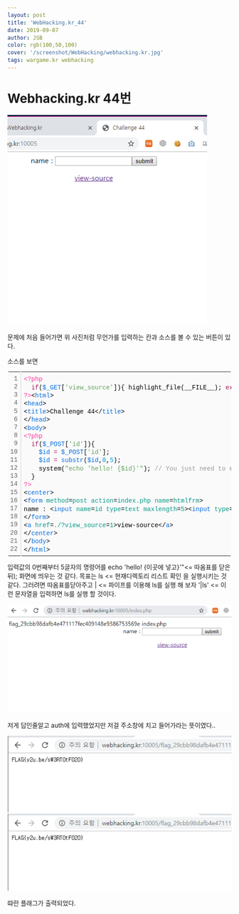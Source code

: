 ```yaml
---
layout: post
title: 'WebHacking.kr_44'
date: 2019-09-07
author: JSB
color: rgb(100,50,100)
cover: '/screenshot/WebHacking/webhacking.kr.jpg'
tags: wargame.kr webhacking
---
```


# Webhacking.kr 44번

<img src="/screenshot/WebHacking/2/1.png">

문제에 처음 들어가면 위 사진처럼 무언가를 입력하는 칸과
소스를 볼 수 있는 버튼이 있다.

소스를 보면

<div class="colorscripter-code" style="color:#010101;font-family:Consolas, 'Liberation Mono', Menlo, Courier, monospace !important; position:relative !important;overflow:auto"><table class="colorscripter-code-table" style="margin:0;padding:0;border:none;background-color:#fafafa;border-radius:4px;" cellspacing="0" cellpadding="0"><tr><td style="padding:6px;border-right:2px solid #e5e5e5"><div style="margin:0;padding:0;word-break:normal;text-align:right;color:#666;font-family:Consolas, 'Liberation Mono', Menlo, Courier, monospace !important;line-height:130%"><div style="line-height:130%">1</div><div style="line-height:130%">2</div><div style="line-height:130%">3</div><div style="line-height:130%">4</div><div style="line-height:130%">5</div><div style="line-height:130%">6</div><div style="line-height:130%">7</div><div style="line-height:130%">8</div><div style="line-height:130%">9</div><div style="line-height:130%">10</div><div style="line-height:130%">11</div><div style="line-height:130%">12</div><div style="line-height:130%">13</div><div style="line-height:130%">14</div><div style="line-height:130%">15</div><div style="line-height:130%">16</div><div style="line-height:130%">17</div><div style="line-height:130%">18</div><div style="line-height:130%">19</div><div style="line-height:130%">20</div><div style="line-height:130%">21</div><div style="line-height:130%">22</div></div></td><td style="padding:6px 0;text-align:left"><div style="margin:0;padding:0;color:#010101;font-family:Consolas, 'Liberation Mono', Menlo, Courier, monospace !important;line-height:130%"><div style="padding:0 6px; white-space:pre; line-height:130%"><span style="color:#ff3399">&lt;?php</span></div><div style="padding:0 6px; white-space:pre; line-height:130%">&nbsp;&nbsp;<span style="color:#a71d5d">if</span>(<span style="color:#066de2">$_GET</span>[<span style="color:#63a35c">'view_source'</span>]){&nbsp;highlight_file(__FILE__);&nbsp;<span style="color:#a71d5d">exit</span>;&nbsp;}</div><div style="padding:0 6px; white-space:pre; line-height:130%"><span style="color:#ff3399">?&gt;</span><span style="color:#010101">&lt;</span><span style="color:#066de2">html</span><span style="color:#010101">&gt;</span></div><div style="padding:0 6px; white-space:pre; line-height:130%"><span style="color:#010101">&lt;</span><span style="color:#066de2">head</span><span style="color:#010101">&gt;</span></div><div style="padding:0 6px; white-space:pre; line-height:130%"><span style="color:#010101">&lt;</span><span style="color:#066de2">title</span><span style="color:#010101">&gt;</span>Challenge&nbsp;44<span style="color:#010101">&lt;</span><span style="color:#010101">/</span><span style="color:#066de2">title</span><span style="color:#010101">&gt;</span></div><div style="padding:0 6px; white-space:pre; line-height:130%"><span style="color:#010101">&lt;</span><span style="color:#010101">/</span><span style="color:#066de2">head</span><span style="color:#010101">&gt;</span></div><div style="padding:0 6px; white-space:pre; line-height:130%"><span style="color:#010101">&lt;</span><span style="color:#066de2">body</span><span style="color:#010101">&gt;</span></div><div style="padding:0 6px; white-space:pre; line-height:130%"><span style="color:#ff3399">&lt;?php</span></div><div style="padding:0 6px; white-space:pre; line-height:130%">&nbsp;&nbsp;<span style="color:#a71d5d">if</span>(<span style="color:#066de2">$_POST</span>[<span style="color:#63a35c">'id'</span>]){</div><div style="padding:0 6px; white-space:pre; line-height:130%">&nbsp;&nbsp;&nbsp;&nbsp;<span style="color:#066de2">$id</span>&nbsp;<span style="color:#0086b3"></span><span style="color:#a71d5d">=</span>&nbsp;<span style="color:#066de2">$_POST</span>[<span style="color:#63a35c">'id'</span>];</div><div style="padding:0 6px; white-space:pre; line-height:130%">&nbsp;&nbsp;&nbsp;&nbsp;<span style="color:#066de2">$id</span>&nbsp;<span style="color:#0086b3"></span><span style="color:#a71d5d">=</span>&nbsp;<span style="color:#066de2">substr</span>(<span style="color:#066de2">$id</span>,<span style="color:#0099cc">0</span>,<span style="color:#0099cc">5</span>);</div><div style="padding:0 6px; white-space:pre; line-height:130%">&nbsp;&nbsp;&nbsp;&nbsp;system(<span style="color:#63a35c">"echo&nbsp;'hello!&nbsp;{$id}'"</span>);&nbsp;<span style="color:#999999">//&nbsp;You&nbsp;just&nbsp;need&nbsp;to&nbsp;execute&nbsp;ls</span></div><div style="padding:0 6px; white-space:pre; line-height:130%">&nbsp;&nbsp;}</div><div style="padding:0 6px; white-space:pre; line-height:130%"><span style="color:#ff3399">?&gt;</span></div><div style="padding:0 6px; white-space:pre; line-height:130%"><span style="color:#010101">&lt;</span><span style="color:#066de2">center</span><span style="color:#010101">&gt;</span></div><div style="padding:0 6px; white-space:pre; line-height:130%"><span style="color:#010101">&lt;</span><span style="color:#066de2">form</span>&nbsp;<span style="color:#0a9989">method</span>=<span style="color:#0a9989">post</span>&nbsp;<span style="color:#0a9989">action</span>=<span style="color:#0a9989">index.php</span>&nbsp;<span style="color:#0a9989">name</span>=<span style="color:#0a9989">htmlfrm</span><span style="color:#010101">&gt;</span></div><div style="padding:0 6px; white-space:pre; line-height:130%">name&nbsp;:&nbsp;<span style="color:#010101">&lt;</span><span style="color:#066de2">input</span>&nbsp;<span style="color:#0a9989">name</span>=<span style="color:#0a9989">id</span>&nbsp;<span style="color:#0a9989">type</span>=<span style="color:#0a9989">text</span>&nbsp;<span style="color:#0a9989">maxlength</span>=<span style="color:#0a9989">5</span><span style="color:#010101">&gt;</span><span style="color:#010101">&lt;</span><span style="color:#066de2">input</span>&nbsp;<span style="color:#0a9989">type</span>=<span style="color:#0a9989">submit</span>&nbsp;<span style="color:#0a9989">value</span>=<span style="color:#df5000">'submit'</span><span style="color:#0a9989"></span><span style="color:#010101">&gt;</span></div><div style="padding:0 6px; white-space:pre; line-height:130%"><span style="color:#010101">&lt;</span><span style="color:#010101">/</span><span style="color:#066de2">form</span><span style="color:#010101">&gt;</span></div><div style="padding:0 6px; white-space:pre; line-height:130%"><span style="color:#010101">&lt;</span><span style="color:#066de2">a</span>&nbsp;<span style="color:#0a9989">href</span>=<span style="color:#0a9989">./?view_source</span>=<span style="color:#0a9989">1</span><span style="color:#010101">&gt;</span>view-source<span style="color:#010101">&lt;</span><span style="color:#010101">/</span><span style="color:#066de2">a</span><span style="color:#010101">&gt;</span></div><div style="padding:0 6px; white-space:pre; line-height:130%"><span style="color:#010101">&lt;</span><span style="color:#010101">/</span><span style="color:#066de2">center</span><span style="color:#010101">&gt;</span></div><div style="padding:0 6px; white-space:pre; line-height:130%"><span style="color:#010101">&lt;</span><span style="color:#010101">/</span><span style="color:#066de2">body</span><span style="color:#010101">&gt;</span></div><div style="padding:0 6px; white-space:pre; line-height:130%"><span style="color:#010101">&lt;</span><span style="color:#010101">/</span><span style="color:#066de2">html</span><span style="color:#010101">&gt;</span></div></div><div style="text-align:right;margin-top:-13px;margin-right:5px;font-size:9px;font-style:italic"><a href="http://colorscripter.com/info#e" target="_blank" style="color:#e5e5e5text-decoration:none">Colored by Color Scripter</a></div></td><td style="vertical-align:bottom;padding:0 2px 4px 0"><a href="http://colorscripter.com/info#e" target="_blank" style="text-decoration:none;color:white"><span style="font-size:9px;word-break:normal;background-color:#e5e5e5;color:white;border-radius:10px;padding:1px">cs</span></a></td></tr></table></div>

</hr>

입력값의 0번째부터 5글자의 명령어를 echo 'hello! {이곳에 넣고}'"<= 따옴표를 닫은뒤); 화면에 띄우는 것 같다.
목표는 ls <= 현재디렉토리 리스트 확인 을 실행시키는 것 같다.
그러려면 따옴표를닫아주고 | <= 파이프를 이용해 ls를 실행 해 보자
'|ls' <= 이런 문자열을 입력하면 ls를 실행 할 것이다.

<img src="/screenshot/WebHacking/2/2.png">

</hr>

저게 답인줄알고 auth에 입력했었지만 저걸 주소창에 치고 들어가라는 뜻이였다..

<img src="/screenshot/WebHacking/2/3.png">

<img src="/screenshot/WebHacking/2/3.png">

땨란 플래그가 출력되었다.